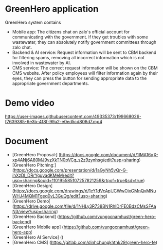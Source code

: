 # GreenHero application

GreenHero system contains
- Mobile app: The citizens chat on zalo's official account for communicating with the government. If they get troubles with some wastewater, they can absolutely notify government committees through zalo chat. 
- Backend & AI service: Request information will be sent to CBM backend for filtering spams, removing all incorrect information which is not involved in wastewater by AI. 
- CMS service: The correct request information will be shown on the CBM CMS website. After policy employees will filter information again by their eyes, they can press the button for sending appropriate data to the appropriate government departments.


# Demo video
https://user-images.githubusercontent.com/49335373/199668026-f7639385-6e3b-4f8f-99a2-e0ed5cd808d7.mp4



# Document
- [GreenHero Proposal:] (https://docs.google.com/document/d/1IMA16qX-xp4ANj6A80MJ9vzXkTN0pVCq_s2z9zynhsg/edit?usp=sharing)
- [GreenHero Pitching:] (https://docs.google.com/presentation/d/1aGyNh5vQr-G-ihXzDl_DRrYguyadKMeM/edit?usp=sharing&ouid=110195585107257821259&rtpof=true&sd=true)
- [GreenHero Design] (https://docs.google.com/drawings/d/1eY1dVcApUCWwOixGMnQvMNuWHJ4MQM1Fgeq0vL3GuQg/edit?usp=sharing)
- [GreenHero Demo] (https://drive.google.com/file/d/1NHLy3R738BN1RhlDrFE0BdzCMsSFAaN3/view?usp=sharing)
- [GreenHero Backend] (https://github.com/vungocnamhust/green-hero-backend)
- [GreenHero Mobile app] (https://github.com/vungocnamhust/green-hero-app)
- [GreenHero AI Service] ()
- [GreenHero CMS] (https://gitlab.com/dinhchungkhtnk29/green-hero-fe)
